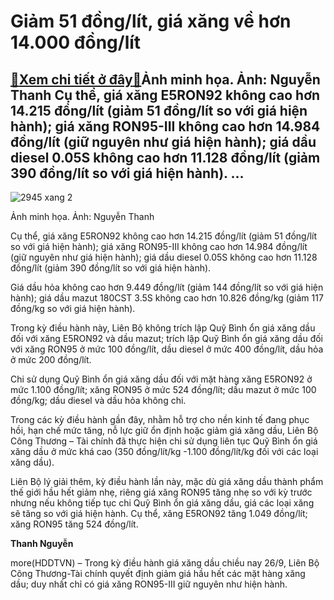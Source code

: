 Giảm 51 đồng/lít, giá xăng về hơn 14.000 đồng/lít
=================================================

[:gift:Xem chi tiết ở đây:gift:](https://hddtvn.com/giam-51-dong-lit-gia-xang-ve-hon-14-000-dong-lit/)Ảnh minh họa. Ảnh: Nguyễn Thanh Cụ thể, giá xăng E5RON92 không cao hơn 14.215 đồng/lít (giảm 51 đồng/lít so với giá hiện hành); giá xăng RON95-III không cao hơn 14.984 đồng/lít (giữ nguyên như giá hiện hành); giá dầu diesel 0.05S không cao hơn 11.128 đồng/lít (giảm 390 đồng/lít so với giá hiện hành). …
-----------------------------------------------------------------------------------------------------------------------------------------------------------------------------------------------------------------------------------------------------------------------------------------------------------------





![2945 xang 2](https://haiquanonline.com.vn/stores/news_dataimages/thanhnt/032020/16/16/in_article/2945_xang_2.jpg?rt=20200926162808 "undefined")


Ảnh minh họa. Ảnh: Nguyễn Thanh



Cụ thể, giá xăng E5RON92 không cao hơn 14.215 đồng/lít (giảm 51 đồng/lít so với giá hiện hành); giá xăng RON95-III không cao hơn 14.984 đồng/lít (giữ nguyên như giá hiện hành); giá dầu diesel 0.05S không cao hơn 11.128 đồng/lít (giảm 390 đồng/lít so với giá hiện hành).


Giá dầu hỏa không cao hơn 9.449 đồng/lít (giảm 144 đồng/lít so với giá hiện hành); giá dầu mazut 180CST 3.5S không cao hơn 10.826 đồng/kg (giảm 117 đồng/kg so với giá hiện hành).


Trong kỳ điều hành này, Liên Bộ không trích lập Quỹ Bình ổn giá xăng dầu đối với xăng E5RON92 và dầu mazut; trích lập Quỹ Bình ổn giá xăng dầu đối với xăng RON95 ở mức 100 đồng/lít, dầu diesel ở mức 400 đồng/lít, dầu hỏa ở mức 200 đồng/lít.


Chi sử dụng Quỹ Bình ổn giá xăng dầu đối với mặt hàng xăng E5RON92 ở mức 1.100 đồng/lít; xăng RON95 ở mức 524 đồng/lít; dầu mazut ở mức 100 đồng/kg; dầu diesel và dầu hỏa không chi.


Trong các kỳ điều hành gần đây, nhằm hỗ trợ cho nền kinh tế đang phục hồi, hạn chế mức tăng, nỗ lực giữ ổn định hoặc giảm giá xăng dầu, Liên Bộ Công Thương – Tài chính đã thực hiện chi sử dụng liên tục Quỹ Bình ổn giá xăng dầu ở mức khá cao (350 đồng/lít/kg -1.100 đồng/lít/kg đối với các loại xăng dầu).


Liên Bộ lý giải thêm, kỳ điều hành lần này, mặc dù giá xăng dầu thành phẩm thế giới hầu hết giảm nhẹ, riêng giá xăng RON95 tăng nhẹ so với kỳ trước nhưng nếu không tiếp tục chi Quỹ Bình ổn giá xăng dầu, giá các loại xăng sẽ tăng so với giá hiện hành. Cụ thể, xăng E5RON92 tăng 1.049 đồng/lít; xăng RON95 tăng 524 đồng/lít.




**Thanh Nguyễn**



more(HDDTVN) – Trong kỳ điều hành giá xăng dầu chiều nay 26/9, Liên Bộ Công Thương-Tài chính quyết định giảm giá hầu hết các mặt hàng xăng dầu; duy nhất chỉ có giá xăng RON95-III giữ nguyên như hiện hành.

